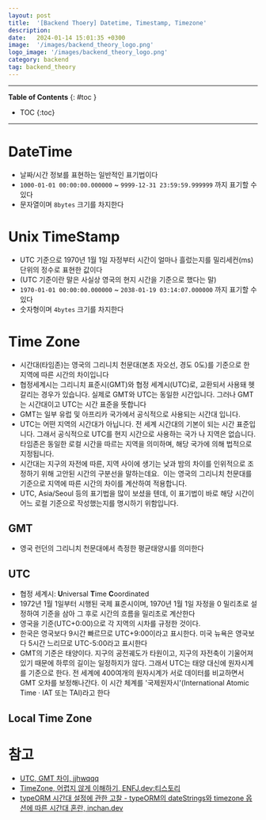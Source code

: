 ```yaml
---
layout: post
title:  '[Backend Thoery] Datetime, Timestamp, Timezone'
description: 
date:   2024-01-14 15:01:35 +0300
image:  '/images/backend_theory_logo.png'
logo_image: '/images/backend_theory_logo.png'
category: backend
tag: backend_theory
---
```


---
**Table of Contents**
{: #toc }
*  TOC
{:toc}

---

# DateTime

- 날짜/시간 정보를 표현하는 일반적인 표기법이다
- `1000-01-01 00:00:00.000000` ~ `9999-12-31 23:59:59.999999` 까지 표기할 수 있다
- 문자열이며 `8bytes` 크기를 차지한다



# Unix TimeStamp

- UTC 기준으로 1970년 1월 1일 자정부터 시간이 얼마나 흘렀는지를 밀리세컨(ms) 단위의 정수로 표현한 값이다
- (UTC 기준이란 말은 사실상 영국의 현지 시간을 기준으로 했다는 말)
- `1970-01-01 00:00:00.000000` ~ `2038-01-19 03:14:07.000000` 까지 표기할 수 있다
- 숫자형이며 `4bytes` 크기를 차지한다



# Time Zone

- 시간대(타임존)는 영국의 그리니치 천문대(본초 자오선, 경도 0도)를 기준으로 한 지역에 따른 시간의 차이입니다
- 협정세계시는 그리니치 표준시(GMT)와 협정 세계시(UTC)로, 교환되서 사용돼 헷갈리는 경우가 있습니다. 실제로 GMT와 UTC는 동일한 시간입니다. 그러나 GMT는 시간대이고 UTC는 시간 표준을 뜻합니다
- GMT는 일부 유럽 및 아프리카 국가에서 공식적으로 사용되는 시간대 입니다. 
- UTC는 어떤 지역의 시간대가 아닙니다. 전 세계 시간대의 기본이 되는 시간 표준입니다. 그래서 공식적으로 UTC를 현지 시간으로 사용하는 국가 나 지역은 없습니다.
타임존은 동일한 로컬 시간을 따르는 지역을 의미하며, 해당 국가에 의해 법적으로 지정됩니다. 
- 시간대는 지구의 자전에 따른, 지역 사이에 생기는 낮과 밤의 차이를 인위적으로 조정하기 위해 고안된 시간의 구분선을 말하는데요.  이는 영국의 그리니치 천문대를 기준으로 지역에 따른 시간의 차이를 계산하여 적용합니다.
- UTC, Asia/Seoul 등의 표기법을 많이 보셨을 텐데, 이 표기법이 바로 해당 시간이 어느 로컬 기준으로 작성했는지를 명시하기 위함입니다.

## GMT

- 영국 런던의 그리니치 천문대에서 측정한 평균태양시를 의미한다

## UTC

- 협정 세계시: **U**niversal **T**ime **C**oordinated
- 1972년 1월 1일부터 시행된 국제 표준시이며, 1970년 1월 1일 자정을 0 밀리초로 설정하여 기준을 삼아 그 후로 시간의 흐름을 밀리초로 계산한다
- 영국을 기준(UTC+0:00)으로 각 지역의 시차를 규정한 것이다. 
- 한국은 영국보다 9시간 빠르므로 UTC+9:00이라고 표시한다. 미국 뉴욕은 영국보다 5시간 느리므로 UTC-5:00라고 표시한다
- GMT의 기준은 태양이다. 지구의 공전궤도가 타원이고, 지구의 자전축이 기울어져 있기 때문에 하루의 길이는 일정하지가 않다. 그래서 UTC는 태양 대신에 원자시계를 기준으로 한다. 전 세계에 400여개의 원자시계가 서로 데이터를 비교하면서 GMT 오차를 보정해나간다. 이 시간 체계를 '국제원자시'(International Atomic Time · IAT 또는 TAI)라고 한다


## Local Time Zone

# 참고

- [UTC, GMT 차이, jjhwqqq](https://jjhwqqq.tistory.com/292)
- [TimeZone, 어렵지 않게 이해하기, ENFJ.dev:티스토리](https://gngsn.tistory.com/167)
- [typeORM 시간대 설정에 관한 고찰 - typeORM의 dateStrings와 timezone 옵션에 따른 시간대 혼란, inchan.dev](https://inchan.dev/posts/202403010802/)